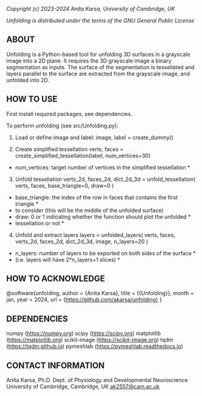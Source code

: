 *Copyright (c) 2023-2024 Anita Karsa, University of Cambridge, UK*

*Unfolding is distributed under the terms of the GNU General Public License*

ABOUT
-------------------------------------------------------------------------------
Unfolding is a Python-based tool for unfolding 3D surfaces in a grayscale image
into a 2D plane. It requires the 3D grayscale image a binary segmentation as
inputs. The surface of the segmentation is tessellated and layers parallel to
the surface are extracted from the grayscale image, and unfolded into 2D.


HOW TO USE
-------------------------------------------------------------------------------
First install required packages, see dependencies.

To perform unfolding (see src/Unfolding.py):

1. Load or define image and label:
image, label = create_dummy()

2. Create simplified tessellation
verts, faces = create_simplified_tessellation(label, num_vertices=30)
* num_vertices: target number of vertices in the simplified tessellation *

3. Unfold tessellation
verts_2d, faces_2d, dict_2d_3d = unfold_tessellation(
    verts, faces, base_triangle=0, draw=0
)
* base_triangle: the index of the row in faces that contains the first triangle *
* to consider (this will be the middle of the unfolded surface)
* draw: 0 or 1 indicating whether the function should plot the unfolded *
* tessellation or not *

4. Unfold and extract layers
layers = unfolded_layers(
    verts, faces, verts_2d, faces_2d, dict_2d_3d, image, n_layers=20
)
* n_layers: number of layers to be exported on both sides of the surface *
* (i.e. layers will have 2*n_layers+1 slices) *

HOW TO ACKNOWLEDGE
-------------------------------------------------------------------------------
@software{unfolding,
  author       = {Anita Karsa},
  title        = {{Unfolding}},
  month        = jan,
  year         = 2024,
  url 	       = {https://github.com/akarsa/unfolding}
}

DEPENDENCIES
-------------------------------------------------------------------------------
numpy (https://numpy.org)
scipy (https://scipy.org)
matplotlib (https://matplotlib.org)
scikit-image (https://scikit-image.org)
tqdm (https://tqdm.github.io)
pymeshlab (https://pymeshlab.readthedocs.io)

CONTACT INFORMATION
-------------------------------------------------------------------------------
Anita Karsa, Ph.D.
Dept. of Physiology and Developmental Neuroscience
University of Cambridge,
Cambridge, UK
ak2557@cam.ac.uk
